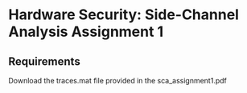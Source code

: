 # Hardware Security: Side-Channel Analysis Assignment 1

## Requirements
Download the traces.mat file provided in the sca_assignment1.pdf

